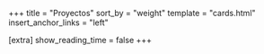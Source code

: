 +++
title = "Proyectos"
sort_by = "weight"
template = "cards.html"
insert_anchor_links = "left"

[extra]
show_reading_time = false
+++
